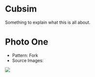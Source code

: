 # Cubsim

Something to explain what this is all about.

# Photo One

* Pattern: Fork
* Source Images:

![](./photo-one/photo.jpg)